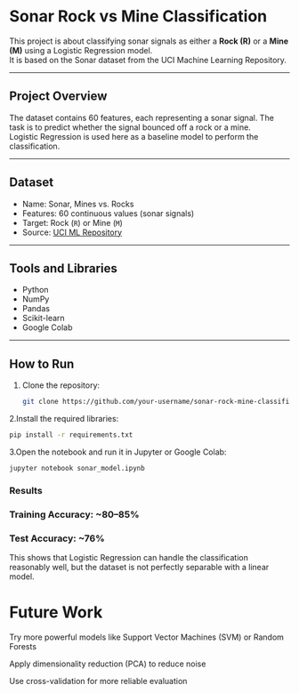 # Sonar Rock vs Mine Classification

This project is about classifying sonar signals as either a **Rock (R)** or a **Mine (M)** using a Logistic Regression model.  
It is based on the Sonar dataset from the UCI Machine Learning Repository.

---

## Project Overview
The dataset contains 60 features, each representing a sonar signal. The task is to predict whether the signal bounced off a rock or a mine.  
Logistic Regression is used here as a baseline model to perform the classification.

---

## Dataset
- Name: Sonar, Mines vs. Rocks  
- Features: 60 continuous values (sonar signals)  
- Target: Rock (`R`) or Mine (`M`)  
- Source: [UCI ML Repository](https://archive.ics.uci.edu/ml/datasets/connectionist+bench+(sonar,+mines+vs.+rocks))

---

## Tools and Libraries
- Python  
- NumPy  
- Pandas  
- Scikit-learn  
- Google Colab  

---

## How to Run
1. Clone the repository:
   ```bash
   git clone https://github.com/your-username/sonar-rock-mine-classification.git
2.Install the required libraries:
```bash
pip install -r requirements.txt
```

3.Open the notebook and run it in Jupyter or Google Colab:
```
jupyter notebook sonar_model.ipynb
```

### Results

### Training Accuracy: ~80–85%

### Test Accuracy: ~76%

This shows that Logistic Regression can handle the classification reasonably well, but the dataset is not perfectly separable with a linear model.

# Future Work

Try more powerful models like Support Vector Machines (SVM) or Random Forests

Apply dimensionality reduction (PCA) to reduce noise

Use cross-validation for more reliable evaluation
